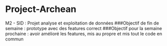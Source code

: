 # Project-Archean
M2 - SID : Projet analyse et exploitation de données 
###Objectif de fin de semaine : prototype avec des features correct 
###Objectif pour la semaine prochaine : avoir amélioré les features, mis au propre et mis tout le code en commun
